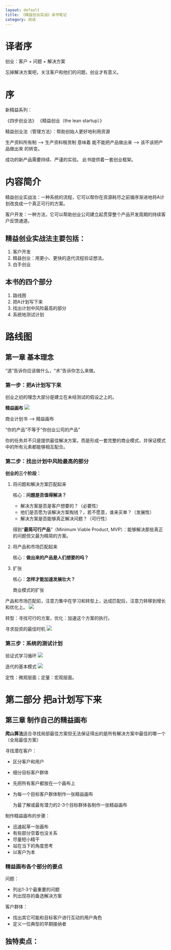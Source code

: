 ```yaml
---
layout: default
title: 《精益创业实战》读书笔记
category: 阅读
---
```


# 译者序 #
创业：客户 + 问题 + 解决方案

忘掉解决方案吧，关注客户和他们的问题，创业才有意义。
# 序 #
新精益系列：

《四步创业法》
《精益创业（the lean startup）》

精益创业法（管理方法）：帮助创始人更好地利用资源

生产资料所有制 --> 生产资料租赁制 意味着 能不能把产品做出来 --> 该不该把产品做出来 的转变。

成功的新产品需要持续、严谨的实验。
此书提供着一套创业框架。
# 内容简介 #
精益创业实战法：一种系统的流程，它可以帮你在资源耗尽之前循序渐进地将A计划改良成一个真正可行的方案。

客户开发：一种方法，它可以帮助创业公司建立起贯穿整个产品开发周期的持续客户反馈通道。
## 精益创业实战法主要包括： ##
1. 客户开发
2. 精益创业：用更小、更快的迭代流程验证想法。
3. 白手创业

## 本书的四个部分 ##
1. 路线图
2. 把A计划写下来
3. 找出计划中风险最高的部分
4. 系统地测试计划

# 路线图 #
## 第一章 基本理念 ##
“道”告诉你应该做什么，“术”告诉你怎么来做。
### 第一步：把A计划写下来 ###

创业之初的理念大部分是建立在未经测试的假设之上的。

**精益画布**
![](http://i.imgur.com/U3vUVfu.jpg)

商业计划书 --> 精益画布

“你的产品”不等于“你创业公司的产品”

你的任务并不只是提供最佳解决方案，而是形成一套完整的商业模式，并保证模式中的所有元素都能够相互配合。
### 第二步：找出计划中风险最高的部分 ###

**创业的三个阶段：**
1. 将问题和解决方案匹配起来

	核心：**问题是否值得解决？**
	- 解决方案是否是客户想要的？（必要性）
	- 他们是否愿为该解决方案掏钱？，若不愿意，谁来买单？（发展性）
	- 解决方案是否能够真正解决问题？（可行性）

	得到“**最简可行产品**”（Minimum Viable Product, MVP）：能够解决那些真正的问题但又最为精简的方案。
2. 将产品和市场匹配起来

	核心：**做出来的产品是人们想要的吗？**
3. 扩张

	核心：**怎样才能加速发展壮大？**

	商业模式的扩张

产品和市场匹配前，注意力集中在学习和转型上，达成匹配后，注意力转移到增长和优化上。
![](http://i.imgur.com/vZko8T4.jpg)

转型：寻找可行的方案，优化：加速这个方案的执行。

寻求投资的最佳时机
![](http://i.imgur.com/FJQ2PQX.jpg)

### 第三步：系统的测试计划 ###

验证式学习循环
![](http://i.imgur.com/HhGw2aN.jpg)

迭代的基本模式
![](http://i.imgur.com/njxNv5w.jpg)

定性：微观层面；定量：宏观层面。
# 第二部分 把a计划写下来 #
## 第三章 制作自己的精益画布 ##

**爬山算法**适合寻找局部最佳方案但无法保证得出的是所有解决方案中最佳的哪一个（全局最佳方案）

寻找潜在客户：
- 区分客户和用户
- 细分目标客户群体
- 先把所有客户都放在一个画布上
- 为每一个目标客户群体制作一张精益画布

	为最了解或最有潜力的2-3个目标群体各制作一张精益画布

制作精益画布的步骤：

- 迅速起草一张画布
- 有些部分空着也没关系
- 尽量短小精干
- 站在当下的角度思考
- 以客户为本

### 精益画布各个部分的要点 ###

问题：
- 列出1-3个最重要的问题
- 列出现存的备选解决方案

客户群体：
- 找出其它可能和目标客户进行互动的用户角色
- 定义一位典型的早期接纳者

独特卖点：
- 
